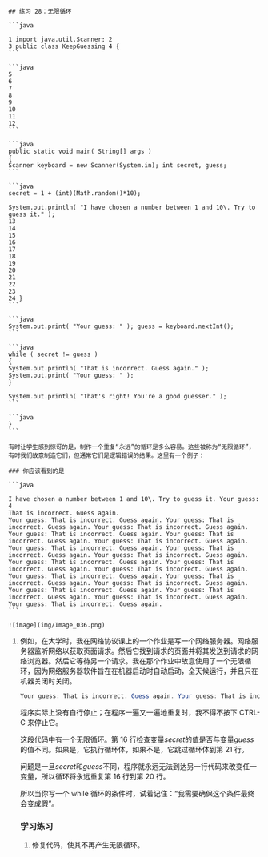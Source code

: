     ## 练习 28：无限循环

    ```java

    1 import java.util.Scanner; 2
    3 public class KeepGuessing 4 {
    ```

    ```java
    5
    6
    7
    8
    9
    10
    11
    12
    ```

    ```java
    public static void main( String[] args )
    {
    Scanner keyboard = new Scanner(System.in); int secret, guess;
    ```

    ```java
    secret = 1 + (int)(Math.random()*10);

    System.out.println( "I have chosen a number between 1 and 10\. Try to guess it." );
    13
    14
    15
    16
    17
    18
    19
    20
    21
    22
    23
    24 }
    ```

    ```java
    System.out.print( "Your guess: " ); guess = keyboard.nextInt();
    ```

    ```java
    while ( secret != guess )
    {
    System.out.println( "That is incorrect. Guess again." ); System.out.print( "Your guess: " );
    }

    System.out.println( "That's right! You're a good guesser." );
    ```

    ```java
    }
    ```

    有时让学生感到惊讶的是，制作一个重复“永远”的循环是多么容易。这些被称为“无限循环”，有时我们故意制造它们，但通常它们是逻辑错误的结果。这里有一个例子：

    ### 你应该看到的是

    ```java

    I have chosen a number between 1 and 10\. Try to guess it. Your guess: 4
    That is incorrect. Guess again.
    Your guess: That is incorrect. Guess again. Your guess: That is incorrect. Guess again. Your guess: That is incorrect. Guess again. Your guess: That is incorrect. Guess again. Your guess: That is incorrect. Guess again. Your guess: That is incorrect. Guess again. Your guess: That is incorrect. Guess again. Your guess: That is incorrect. Guess again. Your guess: That is incorrect. Guess again. Your guess: That is incorrect. Guess again. Your guess: That is incorrect. Guess again. Your guess: That is incorrect. Guess again. Your guess: That is incorrect. Guess again. Your guess: That is incorrect. Guess again. Your guess: That is incorrect. Guess again. Your guess: That is incorrect. Guess again. Your guess: That is incorrect. Guess again. Your guess: That is incorrect. Guess again. Your guess: That is incorrect. Guess again.
    ```

    ![image](img/Image_036.png)

1.  例如，在大学时，我在网络协议课上的一个作业是写一个网络服务器。网络服务器监听网络以获取页面请求。然后它找到请求的页面并将其发送到请求的网络浏览器。然后它等待另一个请求。我在那个作业中故意使用了一个无限循环，因为网络服务器软件旨在在机器启动时自动启动，全天候运行，并且只在机器关闭时关闭。

    ```java
    Your guess: That is incorrect. Guess again. Your guess: That is incorrect. Guess again. Your guess: That is incorrect. Guess again. Your guess: That is incorrect. Guess again. Your guess: That is incorrect. Guess again. Your guess: That is incorrect. Guess again. Your guess: That is incorrect. Guess again. Your guess: That is incorrect. Guess again. Your guess: That is incorrect. Guess again. Your guess: That is incorrect. Guess again. Your guess: That is incorrect. Guess again. Your guess: That is incorrect. Guess again. Your guess: ^C
    ```

    程序实际上没有自行停止；在程序一遍又一遍地重复时，我不得不按下 CTRL-C 来停止它。

    这段代码中有一个无限循环。第 16 行检查变量*secret*的值是否与变量*guess*的值不同。如果是，它执行循环体，如果不是，它跳过循环体到第 21 行。

    问题是一旦*secret*和*guess*不同，程序就永远无法到达另一行代码来改变任一变量，所以循环将永远重复第 16 行到第 20 行。

    所以当你写一个 while 循环的条件时，试着记住：“我需要确保这个条件最终会变成假”。

    ### 学习练习

    1.  修复代码，使其不再产生无限循环。

